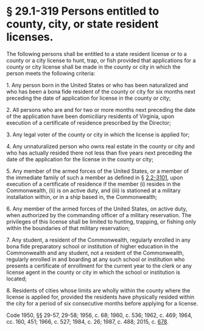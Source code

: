 # § 29.1-319 Persons entitled to county, city, or state resident licenses.

<p>The following persons shall be entitled to a state resident license or to a county or a city license to hunt, trap, or fish provided that applications for a county or city license shall be made in the county or city in which the person meets the following criteria:</p><p>1. Any person born in the United States or who has been naturalized and who has been a bona fide resident of the county or city for six months next preceding the date of application for license in the county or city;</p><p>2. All persons who are and for two or more months next preceding the date of the application have been domiciliary residents of Virginia, upon execution of a certificate of residence prescribed by the Director;</p><p>3. Any legal voter of the county or city in which the license is applied for;</p><p>4. Any unnaturalized person who owns real estate in the county or city and who has actually resided there not less than five years next preceding the date of the application for the license in the county or city;</p><p>5. Any member of the armed forces of the United States, or a member of the immediate family of such a member as defined in § <a href='http://law.lis.virginia.gov/vacode/2.2-3101/'>2.2-3101</a>, upon execution of a certificate of residence if the member (i) resides in the Commonwealth, (ii) is on active duty, and (iii) is stationed at a military installation within, or in a ship based in, the Commonwealth;</p><p>6. Any member of the armed forces of the United States, on active duty, when authorized by the commanding officer of a military reservation. The privileges of this license shall be limited to hunting, trapping, or fishing only within the boundaries of that military reservation;</p><p>7. Any student, a resident of the Commonwealth, regularly enrolled in any bona fide preparatory school or institution of higher education in the Commonwealth and any student, not a resident of the Commonwealth, regularly enrolled in and boarding at any such school or institution who presents a certificate of enrollment for the current year to the clerk or any license agent in the county or city in which the school or institution is located;</p><p>8. Residents of cities whose limits are wholly within the county where the license is applied for, provided the residents have physically resided within the city for a period of six consecutive months before applying for a license.</p><p>Code 1950, §§ 29-57, 29-58; 1956, c. 68; 1960, c. 536; 1962, c. 469; 1964, cc. 160, 451; 1966, c. 527; 1984, c. 26; 1987, c. 488; 2015, c. <a href='http://lis.virginia.gov/cgi-bin/legp604.exe?151+ful+CHAP0678'>678</a>.</p>